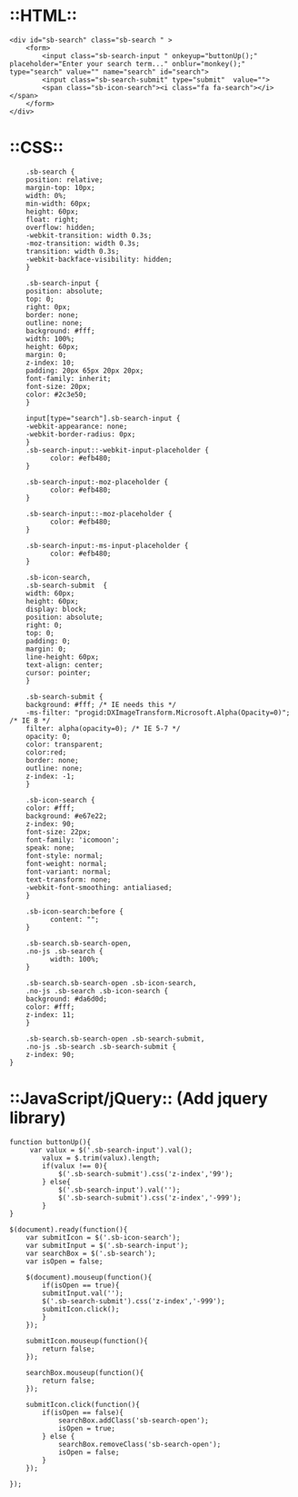 ::HTML::
==========================================
    <div id="sb-search" class="sb-search " >
        <form>
            <input class="sb-search-input " onkeyup="buttonUp();" placeholder="Enter your search term..." onblur="monkey();" type="search" value="" name="search" id="search">
            <input class="sb-search-submit" type="submit"  value="">
            <span class="sb-icon-search"><i class="fa fa-search"></i></span>
        </form>
    </div>

::CSS::
=========================================
		.sb-search {
        position: relative;
        margin-top: 10px;
        width: 0%;
        min-width: 60px;
        height: 60px;
        float: right;
        overflow: hidden;
        -webkit-transition: width 0.3s;
        -moz-transition: width 0.3s;
        transition: width 0.3s;
        -webkit-backface-visibility: hidden;
		}

		.sb-search-input {
        position: absolute;
        top: 0;
        right: 0px;
        border: none;
        outline: none;
        background: #fff;
        width: 100%;
        height: 60px;
        margin: 0;
        z-index: 10;
        padding: 20px 65px 20px 20px;
        font-family: inherit;
        font-size: 20px;
        color: #2c3e50;
		}
		 
		input[type="search"].sb-search-input {
        -webkit-appearance: none;
        -webkit-border-radius: 0px;
		}
		.sb-search-input::-webkit-input-placeholder {
			  color: #efb480;
		}
		 
		.sb-search-input:-moz-placeholder {
			  color: #efb480;
		}
		 
		.sb-search-input::-moz-placeholder {
			  color: #efb480;
		}
		 
		.sb-search-input:-ms-input-placeholder {
			  color: #efb480;
		}

		.sb-icon-search,
		.sb-search-submit  {
        width: 60px;
        height: 60px;
        display: block;
        position: absolute;
        right: 0;
        top: 0;
        padding: 0;
        margin: 0;
        line-height: 60px;
        text-align: center;
        cursor: pointer;
		}

		.sb-search-submit {
        background: #fff; /* IE needs this */
        -ms-filter: "progid:DXImageTransform.Microsoft.Alpha(Opacity=0)"; /* IE 8 */
        filter: alpha(opacity=0); /* IE 5-7 */
        opacity: 0;
        color: transparent;
        color:red;
        border: none;
        outline: none;
        z-index: -1;
		}

		.sb-icon-search {
        color: #fff;
        background: #e67e22;
        z-index: 90;
        font-size: 22px;
        font-family: 'icomoon';
        speak: none;
        font-style: normal;
        font-weight: normal;
        font-variant: normal;
        text-transform: none;
        -webkit-font-smoothing: antialiased;
		}
		 
		.sb-icon-search:before {
			  content: "";
		}

		.sb-search.sb-search-open,
		.no-js .sb-search {
			  width: 100%;
		}

		.sb-search.sb-search-open .sb-icon-search,
		.no-js .sb-search .sb-icon-search {
        background: #da6d0d;
        color: #fff;
        z-index: 11;
		}

		.sb-search.sb-search-open .sb-search-submit,
		.no-js .sb-search .sb-search-submit {
        z-index: 90;
    }
::JavaScript/jQuery:: (Add jquery library)
=========================================
    function buttonUp(){
         var valux = $('.sb-search-input').val(); 
            valux = $.trim(valux).length;
            if(valux !== 0){
                $('.sb-search-submit').css('z-index','99');
            } else{
                $('.sb-search-input').val(''); 
                $('.sb-search-submit').css('z-index','-999');
            }
    }
    
    $(document).ready(function(){
        var submitIcon = $('.sb-icon-search');
        var submitInput = $('.sb-search-input');
        var searchBox = $('.sb-search');
        var isOpen = false;
        
        $(document).mouseup(function(){
            if(isOpen == true){
            submitInput.val('');
            $('.sb-search-submit').css('z-index','-999');
            submitIcon.click();
            }
        });
        
        submitIcon.mouseup(function(){
            return false;
        });
        
        searchBox.mouseup(function(){
            return false;
        });
                
        submitIcon.click(function(){
            if(isOpen == false){
                searchBox.addClass('sb-search-open');
                isOpen = true;
            } else {
                searchBox.removeClass('sb-search-open');
                isOpen = false;
            }
	    });

	});	
